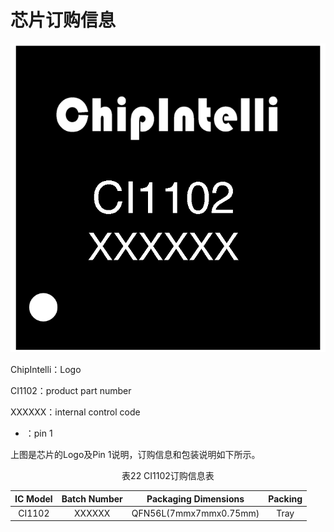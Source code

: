 # 芯片订购信息

![芯片封装外形图](img/CI1102芯片数据手册-26.png)

ChipIntelli：Logo

CI1102：product part number

XXXXXX：internal control code

* ：pin 1

上图是芯片的Logo及Pin 1说明，订购信息和包装说明如下所示。

<div align=center>表22 CI1102订购信息表</div>

<center>

IC Model | Batch Number | Packaging Dimensions | Packing
:--: | :--: | :--: | :--:
CI1102 | XXXXXX | QFN56L(7mmx7mmx0.75mm) | Tray

</center>
